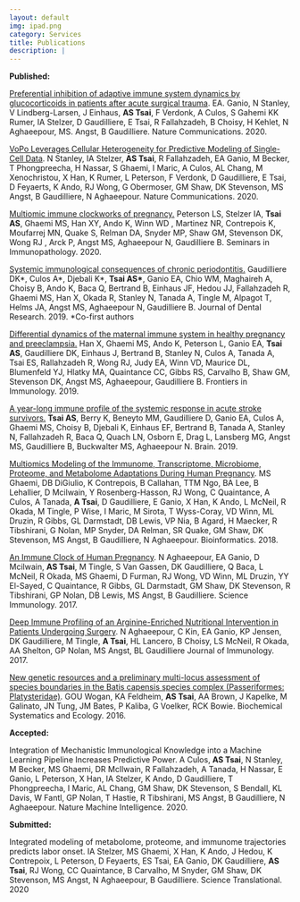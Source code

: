 ```yaml
---
layout: default
img: ipad.png
category: Services
title: Publications
description: |
---
```

 <p class="p1"><strong>Published:</strong></p>

<p><a href="https://www.nature.com/articles/s41467-020-17565-y">Preferential inhibition of adaptive immune system dynamics by glucocorticoids in patients after acute surgical trauma</a>. EA. Ganio, N Stanley, V Lindberg-Larsen, J Einhaus, <b>AS Tsai</b>, F Verdonk, A Culos, S Gahemi KK Rumer, IA Stelzer, D Gaudilliere, E Tsai, R Fallahzadeh, B Choisy, H Kehlet, N Aghaeepour, MS. Angst, B Gaudilliere. Nature Communications. 2020. </p>

<p><a href="https://www.nature.com/articles/s41467-020-17569-8">VoPo Leverages Cellular Heterogeneity for Predictive Modeling of Single-Cell Data</a>. N Stanley, IA Stelzer, <b>AS Tsai</b>, R Fallahzadeh, EA Ganio, M Becker, T Phongpreecha, H Nassar, S Ghaemi, I Maric, A Culos, AL Chang, M Xenochristou, X Han, K Rumer, L Peterson, F Verdonk, D Gaudilliere, E Tsai, D Feyaerts, K Ando, RJ Wong, G Obermoser, GM Shaw, DK Stevenson, MS Angst, B Gaudilliere, N Aghaeepour. Nature Communications. 2020. </p>

<p> <a href="https://doi.org/10.1007/s00281-019-00772-1">Multiomic immune clockworks of pregnancy.</a> Peterson LS, Stelzer IA, <b>Tsai AS</b>, Ghaemi MS, Han XY, Ando K, Winn WD , Martinez NR, Contrepois K, Moufarrej MN, Quake S, Relman DA, Snyder MP, Shaw GM, Stevenson DK, Wong RJ , Arck P, Angst MS, Aghaeepour N, Gaudilliere B. Seminars in Immunopathology. 2020.

<p> <a href="https://journals.sagepub.com/doi/abs/10.1177/0022034519857714">Systemic immunological consequences of chronic periodontitis.</a> Gaudilliere DK*, Culos A*, Djebali K*, <b>Tsai AS*</b>, Ganio EA, Chio WM, Maghaireh A, Choisy B, Ando K, Baca Q, Bertrand B, Einhaus JF, Hedou JJ, Fallahzadeh R, Ghaemi MS, Han X, Okada R, Stanley N, Tanada A, Tingle M, Alpagot T, Helms JA, Angst MS, Aghaeepour N, Gaudilliere B.  Journal of Dental Research. 2019. *Co-first authors </p>

<p> <a href="https://www.frontiersin.org/articles/10.3389/fimmu.2019.01305/abstract">Differential dynamics of the maternal immune system in healthy pregnancy and preeclampsia.</a> Han X, Ghaemi MS, Ando K, Peterson L, Ganio EA, <b>Tsai AS</b>, Gaudilliere DK, Einhaus J, Bertrand B, Stanley N, Culos A, Tanada A, Tsai ES, Rallahzadeh R, Wong RJ, Judy EA, Winn VD, Maurice DL, Blumenfeld YJ, Hlatky MA, Quaintance CC, Gibbs RS, Carvalho B, Shaw GM, Stevenson DK, Angst MS, Aghaeepour, Gaudilliere B.  Frontiers in Immunology. 2019.</p>

<p> <a href="https://academic.oup.com/brain/advance-article/doi/10.1093/brain/awz022/5373058">A year-long immune profile of the systemic response in acute stroke survivors.</a> <b>Tsai AS</b>, Berry K, Beneyto MM, Gaudilliere D, Ganio EA, Culos A, Ghaemi MS, Choisy B, Djebali K, Einhaus EF, Bertrand B, Tanada A, Stanley N, Fallahzadeh R, Baca Q, Quach LN, Osborn E, Drag L, Lansberg MG, Angst MS, Gaudilliere B, Buckwalter MS, Aghaeepour N. Brain. 2019. <p>

<p> <a href="https://academic.oup.com/bioinformatics/advance-article/doi/10.1093/bioinformatics/bty537/5047759">Multiomics Modeling of the Immunome, Transcriptome, Microbiome, Proteome, and Metabolome Adaptations During Human Pregnancy</a>. MS Ghaemi, DB DiGiulio, K Contrepois, B Callahan, TTM Ngo, BA Lee, B Lehallier, D Mcilwain, Y Rosenberg-Hasson, RJ Wong, C Quaintance, A Culos, A Tanada, <b>A Tsai</b>, D Gaudilliere, E Ganio, X Han, K Ando, L McNeil, R Okada, M Tingle, P Wise, I Maric, M Sirota, T Wyss-Coray, VD Winn, ML Druzin, R Gibbs, GL Darmstadt, DB Lewis, VP Nia, B Agard, H Maecker, R Tibshirani, G Nolan, MP Snyder, DA Relman, SR Quake, GM Shaw, DK Stevenson, MS Angst, B Gaudilliere, N Aghaeepour. Bioinformatics. 2018. </p>

<p><a href="http://immunology.sciencemag.org/content/2/15/eaan2946">An Immune Clock of Human Pregnancy</a>. N Aghaeepour, EA Ganio, D Mcilwain, <b>AS Tsai</b>, M Tingle, S Van Gassen, DK Gaudilliere, Q Baca, L McNeil, R Okada, MS Ghaemi, D Furman, RJ Wong, VD Winn, ML Druzin, YY El-Sayed, C Quaintance, R Gibbs, GL Darmstadt, GM Shaw, DK Stevenson, R Tibshirani, GP Nolan, DB Lewis, MS Angst, B Gaudilliere. Science Immunology. 2017. </p>

<p><a href="http://www.jimmunol.org/content/199/6/2171">Deep Immune Profiling of an Arginine-Enriched Nutritional Intervention in Patients Undergoing Surgery</a>. N Aghaeepour, C Kin, EA Ganio, KP Jensen, DK Gaudilliere, M Tingle, <b>A Tsai</b>, HL Lancero, B Choisy, LS McNeil, R Okada, AA Shelton, GP Nolan, MS Angst, BL Gaudilliere Journal of Immunology. 2017. </p>

<p><a href="https://www.sciencedirect.com/science/article/pii/S0305197816300072">New genetic resources and a preliminary multi-locus assessment of species boundaries in the Batis capensis species complex (Passeriformes: Platysteridae)</a>. GOU Wogan, KA Feldheim, <b>AS Tsai</b>, AA Brown, J Kapelke, M Galinato, JN Tung, JM Bates, P Kaliba, G Voelker, RCK Bowie. Biochemical Systematics and Ecology. 2016.</p>

<p class="p1"><strong>Accepted:</strong></p>

<p>Integration of Mechanistic Immunological Knowledge into a Machine Learning Pipeline Increases Predictive Power. A Culos, <b>AS Tsai</b>, N Stanley, M Becker, MS Ghaemi, DR McIlwain, R Fallahzadeh, A Tanada, H Nassar, E Ganio, L Peterson, X Han, IA Stelzer, K Ando, D Gaudilliere, T Phongpreecha, I Maric, AL Chang, GM Shaw, DK Stevenson, S Bendall, KL Davis, W Fantl, GP Nolan, T Hastie, R Tibshirani, MS Angst, B Gaudilliere, N Aghaeepour. Nature Machine Intelligence. 2020. </p>

<p class="p1"><strong>Submitted:</strong></p>

<p>Integrated modeling of metabolome, proteome, and immunome trajectories predicts labor onset. IA Stelzer, MS Ghaemi, X Han, K Ando, J Hedou, K Contrepoix, L Peterson, D Feyaerts, ES Tsai, EA Ganio, DK Gaudilliere, <b>AS Tsai</b>, RJ Wong, CC Quaintance, B Carvalho, M Snyder, GM Shaw, DK Stevenson, MS Angst, N Aghaeepour, B Gaudilliere. Science Translational. 2020 </p>


